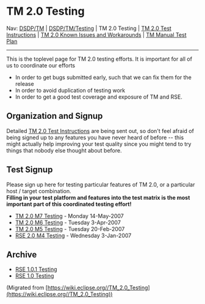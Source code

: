 

TM 2.0 Testing
==============

Nav: [DSDP/TM](/DSDP/TM "DSDP/TM") | [DSDP/TM/Testing](/DSDP/TM/Testing "DSDP/TM/Testing") | TM 2.0 Testing | [TM 2.0 Test Instructions](/TM_2.0_Test_Instructions "TM 2.0 Test Instructions") | [TM 2.0 Known Issues and Workarounds](/TM_2.0_Known_Issues_and_Workarounds "TM 2.0 Known Issues and Workarounds") | [TM Manual Test Plan](/TM_Manual_Test_Plan "TM Manual Test Plan")

* * *

This is the toplevel page for TM 2.0 testing efforts. It is important for all of us to coordinate our efforts

*   In order to get bugs submitted early, such that we can fix them for the release
*   In order to avoid duplication of testing work
*   In order to get a good test coverage and exposure of TM and RSE.

Organization and Signup
-----------------------

Detailed [TM 2.0 Test Instructions](/TM_2.0_Test_Instructions "TM 2.0 Test Instructions") are being sent out, so don't feel afraid of being signed up to any features you have never heard of before -- this might actually help improving your test quality since you might tend to try things that nobody else thought about before.

Test Signup
-----------

Please sign up here for testing particular features of TM 2.0, or a particular host / target combination.  
**Filling in your test platform and features into the test matrix is the most important part of this coordinated testing effort!**

*   [TM 2.0 M7 Testing](/TM_2.0_M7_Testing "TM 2.0 M7 Testing") \- Monday 14-May-2007
*   [TM 2.0 M6 Testing](/TM_2.0_M6_Testing "TM 2.0 M6 Testing") \- Tuesday 3-Apr-2007
*   [TM 2.0 M5 Testing](/TM_2.0_M5_Testing "TM 2.0 M5 Testing") \- Tuesday 20-Feb-2007
*   [RSE 2.0 M4 Testing](/RSE_2.0_M4_Testing "RSE 2.0 M4 Testing") \- Wednesday 3-Jan-2007

Archive
-------

*   [RSE 1.0.1 Testing](/RSE_1.0.1_Testing "RSE 1.0.1 Testing")
*   [RSE 1.0 Testing](/RSE_1.0_Testing "RSE 1.0 Testing")


(Migrated from [https://wiki.eclipse.org//TM_2.0_Testing](https://wiki.eclipse.org//TM_2.0_Testing))